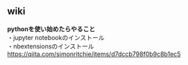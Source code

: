 ## wiki

__pythonを使い始めたらやること__  
・jupyter notebookのインストール  
・nbextensionsのインストール  
  https://qiita.com/simonritchie/items/d7dccb798f0b9c8b1ec5  
